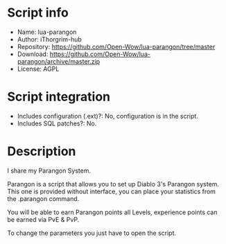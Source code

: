 # Script info

- Name: lua-parangon
- Author: iThorgrim-hub
- Repository: https://github.com/Open-Wow/lua-parangon/tree/master
- Download: https://github.com/Open-Wow/lua-parangon/archive/master.zip
- License: AGPL

# Script integration

- Includes configuration (.ext)?: No, configuration is in the script.
- Includes SQL patches?: No.

# Description

I share my Parangon System.

Parangon is a script that allows you to set up Diablo 3's Parangon system.
This one is provided without interface, you can place your statistics from the .parangon command.

You will be able to earn Parangon points all Levels, experience points can be earned via PvE & PvP.

To change the parameters you just have to open the script.

